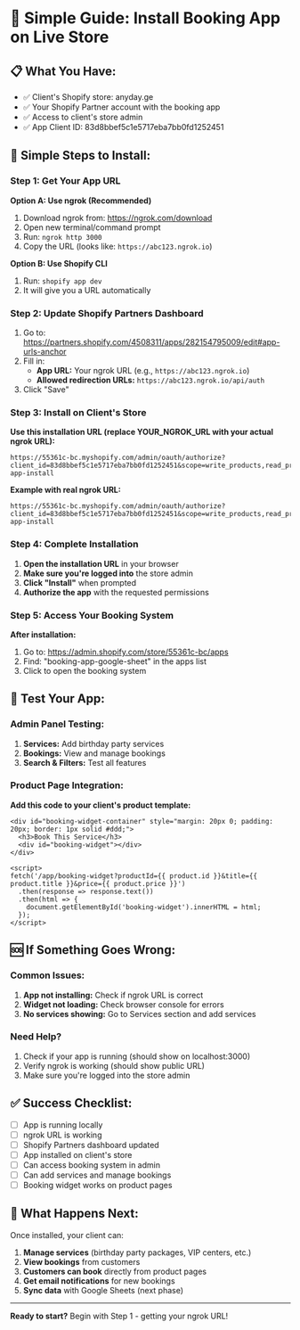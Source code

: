# 🏪 Simple Guide: Install Booking App on Live Store

## 📋 **What You Have:**
- ✅ Client's Shopify store: anyday.ge
- ✅ Your Shopify Partner account with the booking app
- ✅ Access to client's store admin
- ✅ App Client ID: 83d8bbef5c1e5717eba7bb0fd1252451

## 🚀 **Simple Steps to Install:**

### **Step 1: Get Your App URL**

**Option A: Use ngrok (Recommended)**
1. Download ngrok from: https://ngrok.com/download
2. Open new terminal/command prompt
3. Run: `ngrok http 3000`
4. Copy the URL (looks like: `https://abc123.ngrok.io`)

**Option B: Use Shopify CLI**
1. Run: `shopify app dev`
2. It will give you a URL automatically

### **Step 2: Update Shopify Partners Dashboard**

1. Go to: https://partners.shopify.com/4508311/apps/282154795009/edit#app-urls-anchor
2. Fill in:
   - **App URL:** Your ngrok URL (e.g., `https://abc123.ngrok.io`)
   - **Allowed redirection URLs:** `https://abc123.ngrok.io/api/auth`
3. Click "Save"

### **Step 3: Install on Client's Store**

**Use this installation URL (replace YOUR_NGROK_URL with your actual ngrok URL):**

```
https://55361c-bc.myshopify.com/admin/oauth/authorize?client_id=83d8bbef5c1e5717eba7bb0fd1252451&scope=write_products,read_products,read_orders,write_orders&redirect_uri=https://YOUR_NGROK_URL/api/auth&state=booking-app-install
```

**Example with real ngrok URL:**
```
https://55361c-bc.myshopify.com/admin/oauth/authorize?client_id=83d8bbef5c1e5717eba7bb0fd1252451&scope=write_products,read_products,read_orders,write_orders&redirect_uri=https://abc123.ngrok.io/api/auth&state=booking-app-install
```

### **Step 4: Complete Installation**

1. **Open the installation URL** in your browser
2. **Make sure you're logged into** the store admin
3. **Click "Install"** when prompted
4. **Authorize the app** with the requested permissions

### **Step 5: Access Your Booking System**

**After installation:**
1. Go to: https://admin.shopify.com/store/55361c-bc/apps
2. Find: "booking-app-google-sheet" in the apps list
3. Click to open the booking system

## 🧪 **Test Your App:**

### **Admin Panel Testing:**
1. **Services:** Add birthday party services
2. **Bookings:** View and manage bookings
3. **Search & Filters:** Test all features

### **Product Page Integration:**
**Add this code to your client's product template:**

```liquid
<div id="booking-widget-container" style="margin: 20px 0; padding: 20px; border: 1px solid #ddd;">
  <h3>Book This Service</h3>
  <div id="booking-widget"></div>
</div>

<script>
fetch('/app/booking-widget?productId={{ product.id }}&title={{ product.title }}&price={{ product.price }}')
  .then(response => response.text())
  .then(html => {
    document.getElementById('booking-widget').innerHTML = html;
  });
</script>
```

## 🆘 **If Something Goes Wrong:**

### **Common Issues:**
1. **App not installing:** Check if ngrok URL is correct
2. **Widget not loading:** Check browser console for errors
3. **No services showing:** Go to Services section and add services

### **Need Help?**
1. Check if your app is running (should show on localhost:3000)
2. Verify ngrok is working (should show public URL)
3. Make sure you're logged into the store admin

## ✅ **Success Checklist:**

- [ ] App is running locally
- [ ] ngrok URL is working
- [ ] Shopify Partners dashboard updated
- [ ] App installed on client's store
- [ ] Can access booking system in admin
- [ ] Can add services and manage bookings
- [ ] Booking widget works on product pages

## 🎯 **What Happens Next:**

Once installed, your client can:
1. **Manage services** (birthday party packages, VIP centers, etc.)
2. **View bookings** from customers
3. **Customers can book** directly from product pages
4. **Get email notifications** for new bookings
5. **Sync data** with Google Sheets (next phase)

---

**Ready to start?** Begin with Step 1 - getting your ngrok URL!
